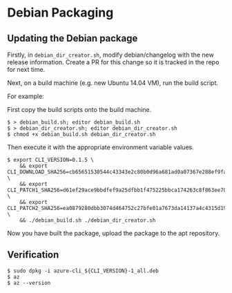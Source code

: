 Debian Packaging
================

Updating the Debian package
---------------------------

Firstly, in `debian_dir_creator.sh`, modify debian/changelog with the new release information.
Create a PR for this change so it is tracked in the repo for next time.

Next, on a build machine (e.g. new Ubuntu 14.04 VM), run the build script.

For example:

First copy the build scripts onto the build machine.
```
$ > debian_build.sh; editor debian_build.sh
$ > debian_dir_creator.sh; editor debian_dir_creator.sh
$ chmod +x debian_build.sh debian_dir_creator.sh
```

Then execute it with the appropriate environment variable values.
```
$ export CLI_VERSION=0.1.5 \
    && export CLI_DOWNLOAD_SHA256=cb65651530544c43343e2c80b0d96a681ad0a07367e288ef9fae261093c497f3 \
    && export CLI_PATCH1_SHA256=d61ef29ace9bbdfef9a25dfbb1f475225bbca174263c8f863ee70f87d0a78bbe \
    && export CLI_PATCH2_SHA256=ea0879280dbb3074d464752c27bfe01a7673da14137a4c4315d1938a0d05a03e \
    && ./debian_build.sh ./debian_dir_creator.sh
```

Now you have built the package, upload the package to the apt repository.


Verification
------------

```
$ sudo dpkg -i azure-cli_${CLI_VERSION}-1_all.deb
$ az
$ az --version
```
